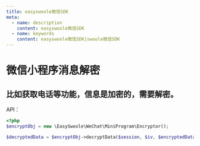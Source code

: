 ```yaml
---
title: easyswoole微信SDK
meta:
  - name: description
    content: easyswoole微信SDK
  - name: keywords
    content: easyswoole微信SDK|swoole微信SDK
---
```


# 微信小程序消息解密

## 比如获取电话等功能，信息是加密的，需要解密。

API：

```php
<?php
$encryptObj = new \EasySwoole\WeChat\MiniProgram\Encryptor();

$decryptedData = $encryptObj->decryptData($session, $iv, $encryptedData);
```